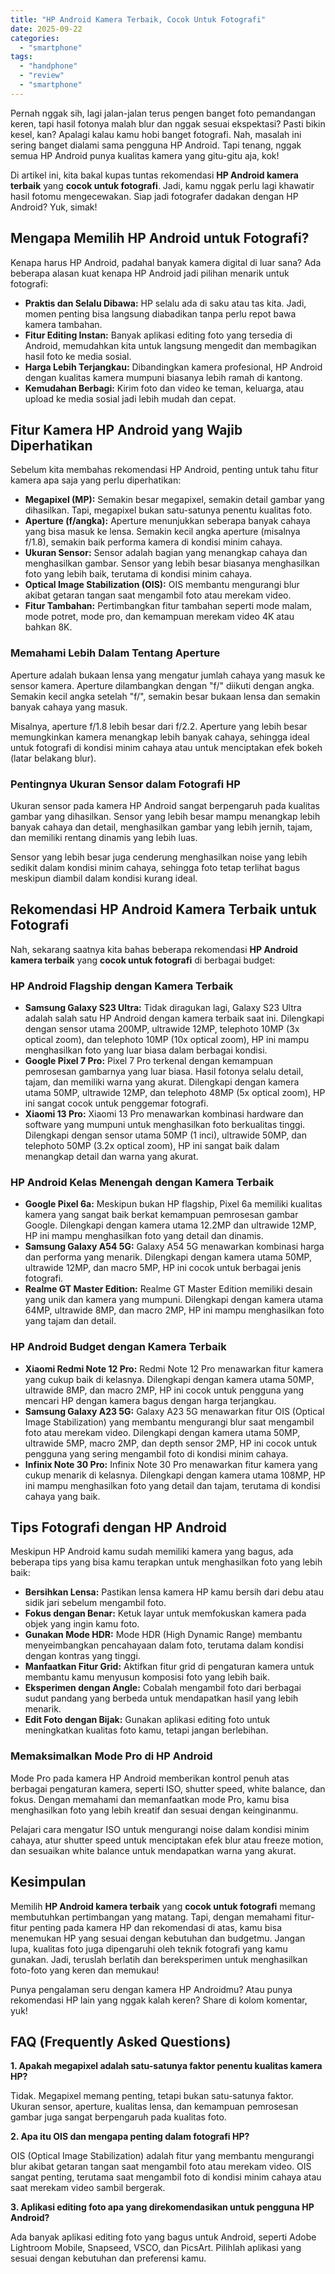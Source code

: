 ```yaml
---
title: "HP Android Kamera Terbaik, Cocok Untuk Fotografi"
date: 2025-09-22
categories: 
  - "smartphone"
tags: 
  - "handphone"
  - "review"
  - "smartphone"
---
```


Pernah nggak sih, lagi jalan-jalan terus pengen banget foto pemandangan keren, tapi hasil fotonya malah blur dan nggak sesuai ekspektasi? Pasti bikin kesel, kan? Apalagi kalau kamu hobi banget fotografi. Nah, masalah ini sering banget dialami sama pengguna HP Android. Tapi tenang, nggak semua HP Android punya kualitas kamera yang gitu-gitu aja, kok!

Di artikel ini, kita bakal kupas tuntas rekomendasi **HP Android kamera terbaik** yang **cocok untuk fotografi**. Jadi, kamu nggak perlu lagi khawatir hasil fotomu mengecewakan. Siap jadi fotografer dadakan dengan HP Android? Yuk, simak!

## Mengapa Memilih HP Android untuk Fotografi?

Kenapa harus HP Android, padahal banyak kamera digital di luar sana? Ada beberapa alasan kuat kenapa HP Android jadi pilihan menarik untuk fotografi:

- **Praktis dan Selalu Dibawa:** HP selalu ada di saku atau tas kita. Jadi, momen penting bisa langsung diabadikan tanpa perlu repot bawa kamera tambahan.
- **Fitur Editing Instan:** Banyak aplikasi editing foto yang tersedia di Android, memudahkan kita untuk langsung mengedit dan membagikan hasil foto ke media sosial.
- **Harga Lebih Terjangkau:** Dibandingkan kamera profesional, HP Android dengan kualitas kamera mumpuni biasanya lebih ramah di kantong.
- **Kemudahan Berbagi:** Kirim foto dan video ke teman, keluarga, atau upload ke media sosial jadi lebih mudah dan cepat.

## Fitur Kamera HP Android yang Wajib Diperhatikan

Sebelum kita membahas rekomendasi HP Android, penting untuk tahu fitur kamera apa saja yang perlu diperhatikan:

- **Megapixel (MP):** Semakin besar megapixel, semakin detail gambar yang dihasilkan. Tapi, megapixel bukan satu-satunya penentu kualitas foto.
- **Aperture (f/angka):** Aperture menunjukkan seberapa banyak cahaya yang bisa masuk ke lensa. Semakin kecil angka aperture (misalnya f/1.8), semakin baik performa kamera di kondisi minim cahaya.
- **Ukuran Sensor:** Sensor adalah bagian yang menangkap cahaya dan menghasilkan gambar. Sensor yang lebih besar biasanya menghasilkan foto yang lebih baik, terutama di kondisi minim cahaya.
- **Optical Image Stabilization (OIS):** OIS membantu mengurangi blur akibat getaran tangan saat mengambil foto atau merekam video.
- **Fitur Tambahan:** Pertimbangkan fitur tambahan seperti mode malam, mode potret, mode pro, dan kemampuan merekam video 4K atau bahkan 8K.

### Memahami Lebih Dalam Tentang Aperture

Aperture adalah bukaan lensa yang mengatur jumlah cahaya yang masuk ke sensor kamera. Aperture dilambangkan dengan "f/" diikuti dengan angka. Semakin kecil angka setelah "f/", semakin besar bukaan lensa dan semakin banyak cahaya yang masuk.

Misalnya, aperture f/1.8 lebih besar dari f/2.2. Aperture yang lebih besar memungkinkan kamera menangkap lebih banyak cahaya, sehingga ideal untuk fotografi di kondisi minim cahaya atau untuk menciptakan efek bokeh (latar belakang blur).

### Pentingnya Ukuran Sensor dalam Fotografi HP

Ukuran sensor pada kamera HP Android sangat berpengaruh pada kualitas gambar yang dihasilkan. Sensor yang lebih besar mampu menangkap lebih banyak cahaya dan detail, menghasilkan gambar yang lebih jernih, tajam, dan memiliki rentang dinamis yang lebih luas.

Sensor yang lebih besar juga cenderung menghasilkan noise yang lebih sedikit dalam kondisi minim cahaya, sehingga foto tetap terlihat bagus meskipun diambil dalam kondisi kurang ideal.

## Rekomendasi HP Android Kamera Terbaik untuk Fotografi

Nah, sekarang saatnya kita bahas beberapa rekomendasi **HP Android kamera terbaik** yang **cocok untuk fotografi** di berbagai budget:

### HP Android Flagship dengan Kamera Terbaik

- **Samsung Galaxy S23 Ultra:** Tidak diragukan lagi, Galaxy S23 Ultra adalah salah satu HP Android dengan kamera terbaik saat ini. Dilengkapi dengan sensor utama 200MP, ultrawide 12MP, telephoto 10MP (3x optical zoom), dan telephoto 10MP (10x optical zoom), HP ini mampu menghasilkan foto yang luar biasa dalam berbagai kondisi.
- **Google Pixel 7 Pro:** Pixel 7 Pro terkenal dengan kemampuan pemrosesan gambarnya yang luar biasa. Hasil fotonya selalu detail, tajam, dan memiliki warna yang akurat. Dilengkapi dengan kamera utama 50MP, ultrawide 12MP, dan telephoto 48MP (5x optical zoom), HP ini sangat cocok untuk penggemar fotografi.
- **Xiaomi 13 Pro:** Xiaomi 13 Pro menawarkan kombinasi hardware dan software yang mumpuni untuk menghasilkan foto berkualitas tinggi. Dilengkapi dengan sensor utama 50MP (1 inci), ultrawide 50MP, dan telephoto 50MP (3.2x optical zoom), HP ini sangat baik dalam menangkap detail dan warna yang akurat.

### HP Android Kelas Menengah dengan Kamera Terbaik

- **Google Pixel 6a:** Meskipun bukan HP flagship, Pixel 6a memiliki kualitas kamera yang sangat baik berkat kemampuan pemrosesan gambar Google. Dilengkapi dengan kamera utama 12.2MP dan ultrawide 12MP, HP ini mampu menghasilkan foto yang detail dan dinamis.
- **Samsung Galaxy A54 5G:** Galaxy A54 5G menawarkan kombinasi harga dan performa yang menarik. Dilengkapi dengan kamera utama 50MP, ultrawide 12MP, dan macro 5MP, HP ini cocok untuk berbagai jenis fotografi.
- **Realme GT Master Edition:** Realme GT Master Edition memiliki desain yang unik dan kamera yang mumpuni. Dilengkapi dengan kamera utama 64MP, ultrawide 8MP, dan macro 2MP, HP ini mampu menghasilkan foto yang tajam dan detail.

### HP Android Budget dengan Kamera Terbaik

- **Xiaomi Redmi Note 12 Pro:** Redmi Note 12 Pro menawarkan fitur kamera yang cukup baik di kelasnya. Dilengkapi dengan kamera utama 50MP, ultrawide 8MP, dan macro 2MP, HP ini cocok untuk pengguna yang mencari HP dengan kamera bagus dengan harga terjangkau.
- **Samsung Galaxy A23 5G:** Galaxy A23 5G menawarkan fitur OIS (Optical Image Stabilization) yang membantu mengurangi blur saat mengambil foto atau merekam video. Dilengkapi dengan kamera utama 50MP, ultrawide 5MP, macro 2MP, dan depth sensor 2MP, HP ini cocok untuk pengguna yang sering mengambil foto di kondisi minim cahaya.
- **Infinix Note 30 Pro:** Infinix Note 30 Pro menawarkan fitur kamera yang cukup menarik di kelasnya. Dilengkapi dengan kamera utama 108MP, HP ini mampu menghasilkan foto yang detail dan tajam, terutama di kondisi cahaya yang baik.

## Tips Fotografi dengan HP Android

Meskipun HP Android kamu sudah memiliki kamera yang bagus, ada beberapa tips yang bisa kamu terapkan untuk menghasilkan foto yang lebih baik:

- **Bersihkan Lensa:** Pastikan lensa kamera HP kamu bersih dari debu atau sidik jari sebelum mengambil foto.
- **Fokus dengan Benar:** Ketuk layar untuk memfokuskan kamera pada objek yang ingin kamu foto.
- **Gunakan Mode HDR:** Mode HDR (High Dynamic Range) membantu menyeimbangkan pencahayaan dalam foto, terutama dalam kondisi dengan kontras yang tinggi.
- **Manfaatkan Fitur Grid:** Aktifkan fitur grid di pengaturan kamera untuk membantu kamu menyusun komposisi foto yang lebih baik.
- **Eksperimen dengan Angle:** Cobalah mengambil foto dari berbagai sudut pandang yang berbeda untuk mendapatkan hasil yang lebih menarik.
- **Edit Foto dengan Bijak:** Gunakan aplikasi editing foto untuk meningkatkan kualitas foto kamu, tetapi jangan berlebihan.

### Memaksimalkan Mode Pro di HP Android

Mode Pro pada kamera HP Android memberikan kontrol penuh atas berbagai pengaturan kamera, seperti ISO, shutter speed, white balance, dan fokus. Dengan memahami dan memanfaatkan mode Pro, kamu bisa menghasilkan foto yang lebih kreatif dan sesuai dengan keinginanmu.

Pelajari cara mengatur ISO untuk mengurangi noise dalam kondisi minim cahaya, atur shutter speed untuk menciptakan efek blur atau freeze motion, dan sesuaikan white balance untuk mendapatkan warna yang akurat.

## Kesimpulan

Memilih **HP Android kamera terbaik** yang **cocok untuk fotografi** memang membutuhkan pertimbangan yang matang. Tapi, dengan memahami fitur-fitur penting pada kamera HP dan rekomendasi di atas, kamu bisa menemukan HP yang sesuai dengan kebutuhan dan budgetmu. Jangan lupa, kualitas foto juga dipengaruhi oleh teknik fotografi yang kamu gunakan. Jadi, teruslah berlatih dan bereksperimen untuk menghasilkan foto-foto yang keren dan memukau!

Punya pengalaman seru dengan kamera HP Androidmu? Atau punya rekomendasi HP lain yang nggak kalah keren? Share di kolom komentar, yuk!

## FAQ (Frequently Asked Questions)

**1\. Apakah megapixel adalah satu-satunya faktor penentu kualitas kamera HP?**

Tidak. Megapixel memang penting, tetapi bukan satu-satunya faktor. Ukuran sensor, aperture, kualitas lensa, dan kemampuan pemrosesan gambar juga sangat berpengaruh pada kualitas foto.

**2\. Apa itu OIS dan mengapa penting dalam fotografi HP?**

OIS (Optical Image Stabilization) adalah fitur yang membantu mengurangi blur akibat getaran tangan saat mengambil foto atau merekam video. OIS sangat penting, terutama saat mengambil foto di kondisi minim cahaya atau saat merekam video sambil bergerak.

**3\. Aplikasi editing foto apa yang direkomendasikan untuk pengguna HP Android?**

Ada banyak aplikasi editing foto yang bagus untuk Android, seperti Adobe Lightroom Mobile, Snapseed, VSCO, dan PicsArt. Pilihlah aplikasi yang sesuai dengan kebutuhan dan preferensi kamu.
